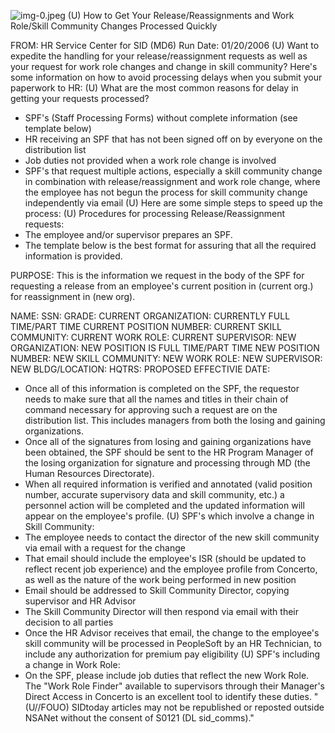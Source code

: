 ![img-0.jpeg](img-0.jpeg)
(U) How to Get Your Release/Reassignments and Work Role/Skill Community Changes Processed Quickly

FROM:
HR Service Center for SID (MD6)
Run Date: 01/20/2006
(U) Want to expedite the handling for your release/reassignment requests as well as your request for work role changes and change in skill community? Here's some information on how to avoid processing delays when you submit your paperwork to HR:
(U) What are the most common reasons for delay in getting your requests processed?

- SPF's (Staff Processing Forms) without complete information (see template below)
- HR receiving an SPF that has not been signed off on by everyone on the distribution list
- Job duties not provided when a work role change is involved
- SPF's that request multiple actions, especially a skill community change in combination with release/reassignment and work role change, where the employee has not begun the process for skill community change independently via email
(U) Here are some simple steps to speed up the process:
(U) Procedures for processing Release/Reassignment requests:
- The employee and/or supervisor prepares an SPF.
- The template below is the best format for assuring that all the required information is provided.

PURPOSE: This is the information we request in the body of the SPF for requesting a release from an employee's current position in (current org.) for reassignment in (new org).

NAME:
SSN:
GRADE:
CURRENT ORGANIZATION:
CURRENTLY FULL TIME/PART TIME
CURRENT POSITION NUMBER:
CURRENT SKILL COMMUNITY:
CURRENT WORK ROLE:
CURRENT SUPERVISOR:
NEW ORGANIZATION:
NEW POSITION IS FULL TIME/PART TIME
NEW POSITION NUMBER:
NEW SKILL COMMUNITY:
NEW WORK ROLE:
NEW SUPERVISOR:
NEW BLDG/LOCATION: HQTRS:
PROPOSED EFFECTIVIE DATE:

- Once all of this information is completed on the SPF, the requestor needs to make sure that all the names and titles in their chain of command necessary for approving such a request are on the distribution list. This includes managers from both the losing and gaining organizations.
- Once all of the signatures from losing and gaining organizations have been obtained, the SPF should be sent to the HR Program Manager of the losing organization for signature and processing through MD (the Human Resources Directorate).
- When all required information is verified and annotated (valid position number, accurate supervisory data and skill community, etc.) a personnel action will be completed and the updated information will appear on the employee's profile.
(U) SPF's which involve a change in Skill Community:
- The employee needs to contact the director of the new skill community via email with a request for the change
- That email should include the employee's ISR (should be updated to reflect recent job experience) and the employee profile from Concerto, as well as the nature of the work being performed in new position
- Email should be addressed to Skill Community Director, copying supervisor and HR Advisor
- The Skill Community Director will then respond via email with their decision to all parties
- Once the HR Advisor receives that email, the change to the employee's skill community will be processed in PeopleSoft by an HR Technician, to include any authorization for premium pay eligibility
(U) SPF's including a change in Work Role:
- On the SPF, please include job duties that reflect the new Work Role. The "Work Role Finder" available to supervisors through their Manager's Direct Access in Concerto is an excellent tool to identify these duties.
"(U//FOUO) SIDtoday articles may not be republished or reposted outside NSANet without the consent of S0121 (DL sid_comms)."
